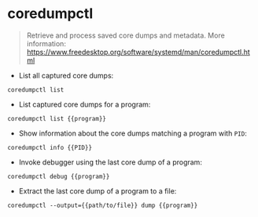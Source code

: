 # coredumpctl

> Retrieve and process saved core dumps and metadata.
> More information: <https://www.freedesktop.org/software/systemd/man/coredumpctl.html>

- List all captured core dumps:

`coredumpctl list`

- List captured core dumps for a program:

`coredumpctl list {{program}}`

- Show information about the core dumps matching a program with `PID`:

`coredumpctl info {{PID}}`

- Invoke debugger using the last core dump of a program:

`coredumpctl debug {{program}}`

- Extract the last core dump of a program to a file:

`coredumpctl --output={{path/to/file}} dump {{program}}`
